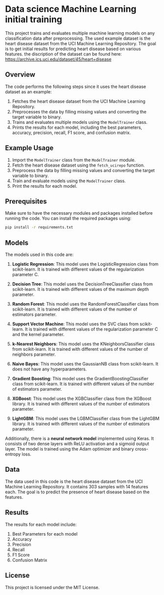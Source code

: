 # Data science Machine Learning initial training

This project trains and evaluates multiple machine learning models on any classification data after preprocessing.
The used example dataset is the heart disease dataset from the UCI Machine Learning Repository. The goal is to get initial results for predicting heart disease based on various features. the discription of the dataset can be found here: https://archive.ics.uci.edu/dataset/45/heart+disease

## Overview

The code performs the following steps since it uses the heart disease dataset as an example:
1. Fetches the heart disease dataset from the UCI Machine Learning Repository.
2. Preprocesses the data by filling missing values and converting the target variable to binary.
3. Trains and evaluates multiple models using the `ModelTrainer` class.
4. Prints the results for each model, including the best parameters, accuracy, precision, recall, F1 score, and confusion matrix.

## Example Usage

1. Import the `ModelTrainer` class from the `ModelTrainer` module.
2. Fetch the heart disease dataset using the `fetch_ucirepo` function.
3. Preprocess the data by filling missing values and converting the target variable to binary.
4. Train and evaluate models using the `ModelTrainer` class.
5. Print the results for each model.

## Prerequisites

Make sure to have the necessary modules and packages installed before running the code. You can install the required packages using:

```bash
pip install -r requirements.txt
```

## Models
The models used in this code are:

1. **Logistic Regression**: This model uses the LogisticRegression class from scikit-learn. It is trained with different values of the regularization parameter C.

2. **Decision Tree**: This model uses the DecisionTreeClassifier class from scikit-learn. It is trained with different values of the maximum depth parameter.

3. **Random Forest**: This model uses the RandomForestClassifier class from scikit-learn. It is trained with different values of the number of estimators parameter.

4. **Support Vector Machine**: This model uses the SVC class from scikit-learn. It is trained with different values of the regularization parameter C and the kernel parameter.

5. **k-Nearest Neighbors**: This model uses the KNeighborsClassifier class from scikit-learn. It is trained with different values of the number of neighbors parameter.

6. **Naive Bayes**: This model uses the GaussianNB class from scikit-learn. It does not have any hyperparameters.

7. **Gradient Boosting**: This model uses the GradientBoostingClassifier class from scikit-learn. It is trained with different values of the number of estimators parameter.

8. **XGBoost**: This model uses the XGBClassifier class from the XGBoost library. It is trained with different values of the number of estimators parameter.

9. **LightGBM**: This model uses the LGBMClassifier class from the LightGBM library. It is trained with different values of the number of estimators parameter.

Additionally, there is a **neural network model** implemented using Keras. It consists of two dense layers with ReLU activation and a sigmoid output layer. The model is trained using the Adam optimizer and binary cross-entropy loss.

## Data
The data used in this code is the heart disease dataset from the UCI Machine Learning Repository. It contains 303 samples with 14 features each. The goal is to predict the presence of heart disease based on the features.



## Results
The results for each model include:

1. Best Parameters for each model
2. Accuracy
3. Precision
4. Recall
5. F1 Score
6. Confusion Matrix

## License
This project is licensed under the MIT License.